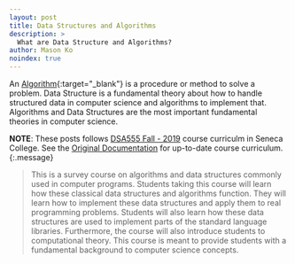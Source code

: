 ```yaml
---
layout: post
title: Data Structures and Algorithms
description: >
  What are Data Structure and Algorithms?
author: Mason Ko
noindex: true
---
```


An [Algorithm](https://cathyatseneca.gitbook.io/data-strutures-and-algorithms/){:target="_blank"} is a procedure or method to solve a problem. Data Structure is a fundamental theory about how to handle structured data in computer science and algorithms to implement that. Algorithms and Data Structures are the most important fundamental theories in computer science.

**NOTE**: These posts follows [DSA555 Fall - 2019](https://ict.senecacollege.ca/course/dsa555?q=course/dsa555) course curriculm in Seneca College. 
See the [Original Documentation](https://cathyatseneca.gitbook.io/data-strutures-and-algorithms/) for up-to-date course curriculum.
{:.message}

  > This is a survey course on algorithms and data structures commonly used in computer programs. Students taking this course will learn how these classical data structures and algorithms function. They will learn how to implement these data structures and apply them to real programming problems. Students will also learn how these data structures are used to implement parts of the standard language libraries. Furthermore, the course will also introduce students to computational theory. This course is meant to provide students with a fundamental background to computer science concepts.